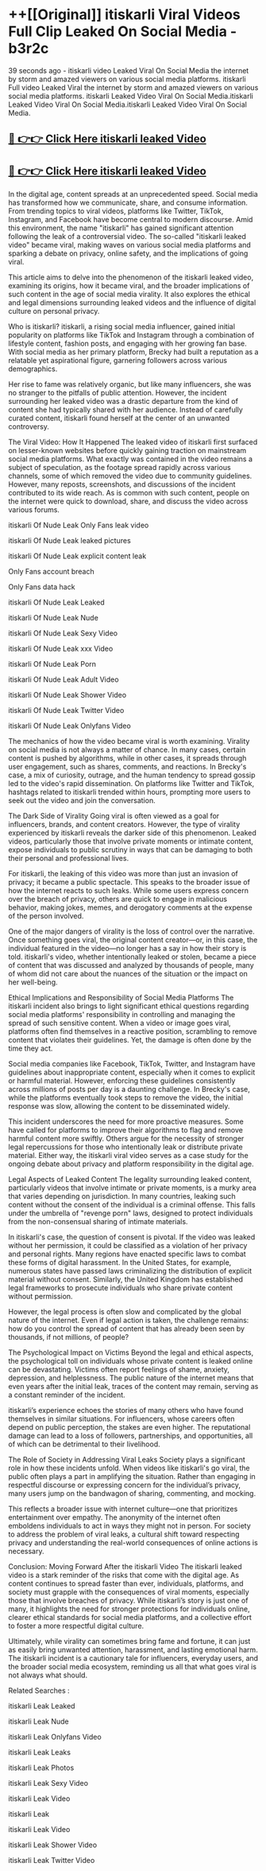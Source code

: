 # ++[[Original]] itiskarli Viral Videos Full Clip Leaked On Social Media - b3r2c<br>

39 seconds ago - itiskarli video Leaked Viral On Social Media the internet by storm and amazed viewers on various social media platforms.
itiskarli Full video Leaked Viral the internet by storm and amazed viewers on various social media platforms. itiskarli Leaked Video Viral On Social Media.itiskarli Leaked Video Viral On Social Media.itiskarli Leaked Video Viral On Social Media.<br>


## [🔴 👉👉 Click Here itiskarli leaked Video ](https://onlyclips.site?title=itiskarli&ref=git)

## [🔴 👉👉 Click Here itiskarli leaked Video ](https://onlyclips.site?title=itiskarli&ref=git)

In the digital age, content spreads at an unprecedented speed. Social media has transformed how we communicate, share, and consume information. From trending topics to viral videos, platforms like Twitter, TikTok, Instagram, and Facebook have become central to modern discourse. Amid this environment, the name "itiskarli" has gained significant attention following the leak of a controversial video. The so-called "itiskarli leaked video" became viral, making waves on various social media platforms and sparking a debate on privacy, online safety, and the implications of going viral.

This article aims to delve into the phenomenon of the itiskarli leaked video, examining its origins, how it became viral, and the broader implications of such content in the age of social media virality. It also explores the ethical and legal dimensions surrounding leaked videos and the influence of digital culture on personal privacy.

Who is itiskarli?
itiskarli, a rising social media influencer, gained initial popularity on platforms like TikTok and Instagram through a combination of lifestyle content, fashion posts, and engaging with her growing fan base. With social media as her primary platform, Brecky had built a reputation as a relatable yet aspirational figure, garnering followers across various demographics.

Her rise to fame was relatively organic, but like many influencers, she was no stranger to the pitfalls of public attention. However, the incident surrounding her leaked video was a drastic departure from the kind of content she had typically shared with her audience. Instead of carefully curated content, itiskarli found herself at the center of an unwanted controversy.

The Viral Video: How It Happened
The leaked video of itiskarli first surfaced on lesser-known websites before quickly gaining traction on mainstream social media platforms. What exactly was contained in the video remains a subject of speculation, as the footage spread rapidly across various channels, some of which removed the video due to community guidelines. However, many reposts, screenshots, and discussions of the incident contributed to its wide reach. As is common with such content, people on the internet were quick to download, share, and discuss the video across various forums.

itiskarli Of Nude Leak Only Fans leak video

itiskarli Of Nude Leak leaked pictures

itiskarli Of Nude Leak explicit content leak

Only Fans account breach

Only Fans data hack

itiskarli Of Nude Leak Leaked

itiskarli Of Nude Leak Nude

itiskarli Of Nude Leak Sexy Video

itiskarli Of Nude Leak xxx Video

itiskarli Of Nude Leak Porn

itiskarli Of Nude Leak Adult Video

itiskarli Of Nude Leak Shower Video

itiskarli Of Nude Leak Twitter Video

itiskarli Of Nude Leak Onlyfans Video

The mechanics of how the video became viral is worth examining. Virality on social media is not always a matter of chance. In many cases, certain content is pushed by algorithms, while in other cases, it spreads through user engagement, such as shares, comments, and reactions. In Brecky's case, a mix of curiosity, outrage, and the human tendency to spread gossip led to the video's rapid dissemination. On platforms like Twitter and TikTok, hashtags related to itiskarli trended within hours, prompting more users to seek out the video and join the conversation.

The Dark Side of Virality
Going viral is often viewed as a goal for influencers, brands, and content creators. However, the type of virality experienced by itiskarli reveals the darker side of this phenomenon. Leaked videos, particularly those that involve private moments or intimate content, expose individuals to public scrutiny in ways that can be damaging to both their personal and professional lives.

For itiskarli, the leaking of this video was more than just an invasion of privacy; it became a public spectacle. This speaks to the broader issue of how the internet reacts to such leaks. While some users express concern over the breach of privacy, others are quick to engage in malicious behavior, making jokes, memes, and derogatory comments at the expense of the person involved.

One of the major dangers of virality is the loss of control over the narrative. Once something goes viral, the original content creator—or, in this case, the individual featured in the video—no longer has a say in how their story is told. itiskarli's video, whether intentionally leaked or stolen, became a piece of content that was discussed and analyzed by thousands of people, many of whom did not care about the nuances of the situation or the impact on her well-being.

Ethical Implications and Responsibility of Social Media Platforms
The itiskarli incident also brings to light significant ethical questions regarding social media platforms' responsibility in controlling and managing the spread of such sensitive content. When a video or image goes viral, platforms often find themselves in a reactive position, scrambling to remove content that violates their guidelines. Yet, the damage is often done by the time they act.

Social media companies like Facebook, TikTok, Twitter, and Instagram have guidelines about inappropriate content, especially when it comes to explicit or harmful material. However, enforcing these guidelines consistently across millions of posts per day is a daunting challenge. In Brecky's case, while the platforms eventually took steps to remove the video, the initial response was slow, allowing the content to be disseminated widely.

This incident underscores the need for more proactive measures. Some have called for platforms to improve their algorithms to flag and remove harmful content more swiftly. Others argue for the necessity of stronger legal repercussions for those who intentionally leak or distribute private material. Either way, the itiskarli viral video serves as a case study for the ongoing debate about privacy and platform responsibility in the digital age.

Legal Aspects of Leaked Content
The legality surrounding leaked content, particularly videos that involve intimate or private moments, is a murky area that varies depending on jurisdiction. In many countries, leaking such content without the consent of the individual is a criminal offense. This falls under the umbrella of "revenge porn" laws, designed to protect individuals from the non-consensual sharing of intimate materials.

In itiskarli's case, the question of consent is pivotal. If the video was leaked without her permission, it could be classified as a violation of her privacy and personal rights. Many regions have enacted specific laws to combat these forms of digital harassment. In the United States, for example, numerous states have passed laws criminalizing the distribution of explicit material without consent. Similarly, the United Kingdom has established legal frameworks to prosecute individuals who share private content without permission.

However, the legal process is often slow and complicated by the global nature of the internet. Even if legal action is taken, the challenge remains: how do you control the spread of content that has already been seen by thousands, if not millions, of people?

The Psychological Impact on Victims
Beyond the legal and ethical aspects, the psychological toll on individuals whose private content is leaked online can be devastating. Victims often report feelings of shame, anxiety, depression, and helplessness. The public nature of the internet means that even years after the initial leak, traces of the content may remain, serving as a constant reminder of the incident.

itiskarli’s experience echoes the stories of many others who have found themselves in similar situations. For influencers, whose careers often depend on public perception, the stakes are even higher. The reputational damage can lead to a loss of followers, partnerships, and opportunities, all of which can be detrimental to their livelihood.

The Role of Society in Addressing Viral Leaks
Society plays a significant role in how these incidents unfold. When videos like itiskarli's go viral, the public often plays a part in amplifying the situation. Rather than engaging in respectful discourse or expressing concern for the individual’s privacy, many users jump on the bandwagon of sharing, commenting, and mocking.

This reflects a broader issue with internet culture—one that prioritizes entertainment over empathy. The anonymity of the internet often emboldens individuals to act in ways they might not in person. For society to address the problem of viral leaks, a cultural shift toward respecting privacy and understanding the real-world consequences of online actions is necessary.

Conclusion: Moving Forward After the itiskarli Video
The itiskarli leaked video is a stark reminder of the risks that come with the digital age. As content continues to spread faster than ever, individuals, platforms, and society must grapple with the consequences of viral moments, especially those that involve breaches of privacy. While itiskarli’s story is just one of many, it highlights the need for stronger protections for individuals online, clearer ethical standards for social media platforms, and a collective effort to foster a more respectful digital culture.

Ultimately, while virality can sometimes bring fame and fortune, it can just as easily bring unwanted attention, harassment, and lasting emotional harm. The itiskarli incident is a cautionary tale for influencers, everyday users, and the broader social media ecosystem, reminding us all that what goes viral is not always what should.

Related Searches :

itiskarli Leak Leaked

itiskarli Leak Nude

itiskarli Leak Onlyfans Video

itiskarli Leak Leaks

itiskarli Leak Photos

itiskarli Leak Sexy Video

itiskarli Leak Video

itiskarli Leak

itiskarli Leak Video

itiskarli Leak Shower Video

itiskarli Leak Twitter Video

